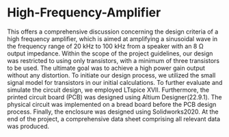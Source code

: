 # High-Frequency-Amplifier
This offers a comprehensive discussion concerning the design criteria of a high frequency amplifier, which is aimed at amplifying a sinusoidal wave in the frequency range of 20 kHz to 100 kHz from a speaker with an 8 Ω output impedance. Within the scope of the project guidelines, our design was restricted to using only transistors, with a minimum of three transistors to be used. The ultimate goal was to achieve a high power gain output without any distortion. To initiate our design process, we utilized the small signal model for transistors in our initial calculations. To further evaluate and simulate the circuit design, we employed LTspice XVII. Furthermore, the printed circuit board (PCB) was designed using Altium Designer(22.9.1). The physical circuit was implemented on a bread board before the PCB design process. Finally, the enclosure was designed using Solidworks2020. At the end of the project, a comprehensive data sheet comprising all relevant data was produced.
